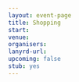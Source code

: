 ```yaml
---
layout: event-page
title: Shopping
start: 
venue: 
organisers: 
lanyrd-url: 
upcoming: false
stub: yes
---
```


